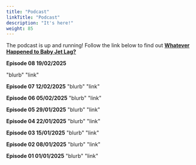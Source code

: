 ```yaml
---
title: "Podcast"
linkTitle: "Podcast"
description: "It's here!"
weight: 85
---
```


The podcast is up and running! Follow the link below to find out [**Whatever Happened to Baby Jet Lag?**](https://www.youtube.com/playlist?list=PL5qLroVCqm8iM8A0YjjyMmS6r_5Gmb67J)

**Episode 08 19/02/2025**

"blurb"
"link"

**Episode 07 12/02/2025**
"blurb"
"link"

**Episode 06 05/02/2025**
"blurb"
"link"

**Episode 05 29/01/2025**
"blurb"
"link"

**Episode 04 22/01/2025**
"blurb"
"link"

**Episode 03 15/01/2025**
"blurb"
"link"

**Episode 02 08/01/2025**
"blurb"
"link"

**Episode 01 01/01/2025**
"blurb"
"link"
